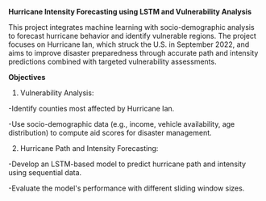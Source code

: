 **Hurricane Intensity Forecasting using LSTM and Vulnerability Analysis**

This project integrates machine learning with socio-demographic analysis to forecast hurricane behavior and identify vulnerable regions. The project focuses on Hurricane Ian, which struck the U.S. in September 2022, and aims to improve disaster preparedness through accurate path and intensity predictions combined with targeted vulnerability assessments.

**Objectives**

1. Vulnerability Analysis:

  -Identify counties most affected by Hurricane Ian.
  
  -Use socio-demographic data (e.g., income, vehicle availability, age distribution) to compute aid scores for disaster management.
  
2. Hurricane Path and Intensity Forecasting:

  -Develop an LSTM-based model to predict hurricane path and intensity using sequential data.
  
  -Evaluate the model's performance with different sliding window sizes.
